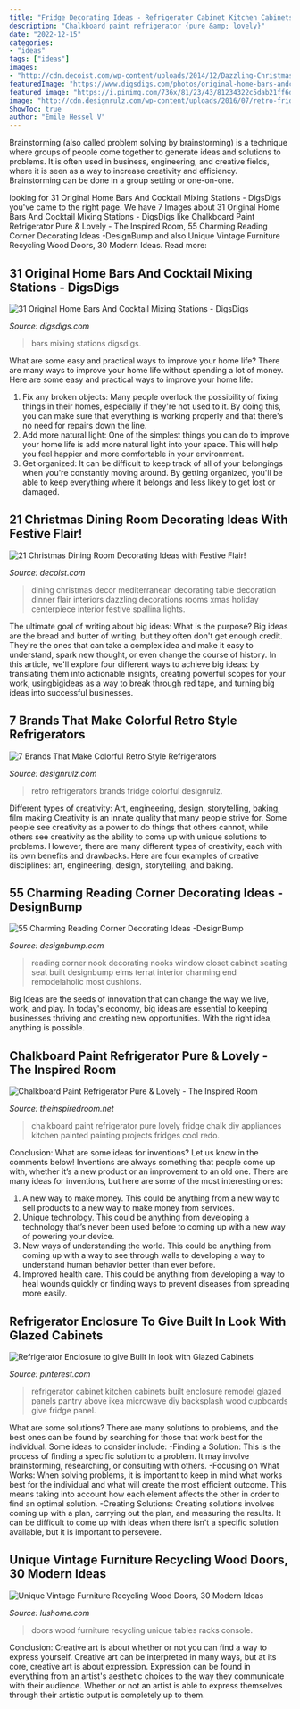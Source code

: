 ```yaml
---
title: "Fridge Decorating Ideas - Refrigerator Cabinet Kitchen Cabinets Built Enclosure Remodel Glazed Panels Pantry Above Ikea Microwave Diy Backsplash Wood Cupboards Give Fridge Panel"
description: "Chalkboard paint refrigerator {pure &amp; lovely}"
date: "2022-12-15"
categories:
- "ideas"
tags: ["ideas"]
images:
- "http://cdn.decoist.com/wp-content/uploads/2014/12/Dazzling-Christmas-dining-room-with-Mediterranean-flair.jpg"
featuredImage: "https://www.digsdigs.com/photos/original-home-bars-andcocktail-mixing-stations-27.jpg"
featured_image: "https://i.pinimg.com/736x/81/23/43/81234322c5dab21ff6d90a1a28b73893.jpg"
image: "http://cdn.designrulz.com/wp-content/uploads/2016/07/retro-fridge-designrulz-12.jpg"
ShowToc: true
author: "Emile Hessel V"
---
```



Brainstorming (also called problem solving by brainstorming) is a technique where groups of people come together to generate ideas and solutions to problems. It is often used in business, engineering, and creative fields, where it is seen as a way to increase creativity and efficiency. Brainstorming can be done in a group setting or one-on-one.

	

		
looking for 31 Original Home Bars And Cocktail Mixing Stations - DigsDigs you've came to the right page. We have 7 Images about 31 Original Home Bars And Cocktail Mixing Stations - DigsDigs like Chalkboard Paint Refrigerator Pure &amp; Lovely - The Inspired Room, 55 Charming Reading Corner Decorating Ideas -DesignBump and also Unique Vintage Furniture Recycling Wood Doors, 30 Modern Ideas. Read more:
		
    
## 31 Original Home Bars And Cocktail Mixing Stations - DigsDigs

<img loading=lazy src="https://www.digsdigs.com/photos/original-home-bars-andcocktail-mixing-stations-27.jpg" onerror="this.onerror=null;this.src='https://tse1.mm.bing.net/th?id=OIP.4f7zQfX7saMdLzOleLAezQHaKe&amp;pid=15.1';" alt="31 Original Home Bars And Cocktail Mixing Stations - DigsDigs">

_Source: digsdigs.com_

>bars mixing stations digsdigs. 

	

What are some easy and practical ways to improve your home life?
There are many ways to improve your home life without spending a lot of money. Here are some easy and practical ways to improve your home life: 
1. Fix any broken objects: Many people overlook the possibility of fixing things in their homes, especially if they're not used to it. By doing this, you can make sure that everything is working properly and that there's no need for repairs down the line. 
2. Add more natural light: One of the simplest things you can do to improve your home life is add more natural light into your space. This will help you feel happier and more comfortable in your environment. 
3. Get organized: It can be difficult to keep track of all of your belongings when you're constantly moving around. By getting organized, you'll be able to keep everything where it belongs and less likely to get lost or damaged.

    
## 21 Christmas Dining Room Decorating Ideas With Festive Flair!

<img loading=lazy src="http://cdn.decoist.com/wp-content/uploads/2014/12/Dazzling-Christmas-dining-room-with-Mediterranean-flair.jpg" onerror="this.onerror=null;this.src='https://tse2.mm.bing.net/th?id=OIP.pUfHap0gybd3Vge41sX4yAHaKc&amp;pid=15.1';" alt="21 Christmas Dining Room Decorating Ideas with Festive Flair!">

_Source: decoist.com_

>dining christmas decor mediterranean decorating table decoration dinner flair interiors dazzling decorations rooms xmas holiday centerpiece interior festive spallina lights. 

	

The ultimate goal of writing about big ideas: What is the purpose?
Big ideas are the bread and butter of writing, but they often don't get enough credit. They're the ones that can take a complex idea and make it easy to understand, spark new thought, or even change the course of history. In this article, we'll explore four different ways to achieve big ideas: by translating them into actionable insights, creating powerful scopes for your work, usingbigideas as a way to break through red tape, and turning big ideas into successful businesses.

    
## 7 Brands That Make Colorful Retro Style Refrigerators

<img loading=lazy src="http://cdn.designrulz.com/wp-content/uploads/2016/07/retro-fridge-designrulz-12.jpg" onerror="this.onerror=null;this.src='https://tse4.mm.bing.net/th?id=OIP.wjrcjkvfpKTz2GNKcKL8kgHaKX&amp;pid=15.1';" alt="7 Brands That Make Colorful Retro Style Refrigerators">

_Source: designrulz.com_

>retro refrigerators brands fridge colorful designrulz. 

	

Different types of creativity: Art, engineering, design, storytelling, baking, film making
Creativity is an innate quality that many people strive for. Some people see creativity as a power to do things that others cannot, while others see creativity as the ability to come up with unique solutions to problems. However, there are many different types of creativity, each with its own benefits and drawbacks. Here are four examples of creative disciplines: art, engineering, design, storytelling, and baking.

    
## 55 Charming Reading Corner Decorating Ideas -DesignBump

<img loading=lazy src="https://cdn.designbump.com/wp-content/uploads/2015/11/reading-corner-nook30.jpg" onerror="this.onerror=null;this.src='https://tse4.mm.bing.net/th?id=OIP.9CqjXPSjlVMdZLvT6Rcy0gHaJR&amp;pid=15.1';" alt="55 Charming Reading Corner Decorating Ideas -DesignBump">

_Source: designbump.com_

>reading corner nook decorating nooks window closet cabinet seating seat built designbump elms terrat interior charming end remodelaholic most cushions. 

	

Big Ideas are the seeds of innovation that can change the way we live, work, and play. In today's economy, big ideas are essential to keeping businesses thriving and creating new opportunities. With the right idea, anything is possible.

    
## Chalkboard Paint Refrigerator Pure &amp; Lovely - The Inspired Room

<img loading=lazy src="http://theinspiredroom.net/wp-content/uploads/2011/03/Pure-Lovely-chalkboard_fridge_redo_11.14.jpg" onerror="this.onerror=null;this.src='https://tse2.mm.bing.net/th?id=OIP.r0YmebWRHeLF0FeUyP9I7wHaLH&amp;pid=15.1';" alt="Chalkboard Paint Refrigerator Pure &amp; Lovely - The Inspired Room">

_Source: theinspiredroom.net_

>chalkboard paint refrigerator pure lovely fridge chalk diy appliances kitchen painted painting projects fridges cool redo. 

	

Conclusion: What are some ideas for inventions? Let us know in the comments below!
Inventions are always something that people come up with, whether it’s a new product or an improvement to an old one. There are many ideas for inventions, but here are some of the most interesting ones:
1. A new way to make money. This could be anything from a new way to sell products to a new way to make money from services.
2. Unique technology. This could be anything from developing a technology that’s never been used before to coming up with a new way of powering your device.
3. New ways of understanding the world. This could be anything from coming up with a way to see through walls to developing a way to understand human behavior better than ever before. 
4. Improved health care. This could be anything from developing a way to heal wounds quickly or finding ways to prevent diseases from spreading more easily.

    
## Refrigerator Enclosure To Give Built In Look With Glazed Cabinets

<img loading=lazy src="https://i.pinimg.com/736x/81/23/43/81234322c5dab21ff6d90a1a28b73893.jpg" onerror="this.onerror=null;this.src='https://tse1.mm.bing.net/th?id=OIP.Q808oGvvxCfwtwgz7XJBLQHaNL&amp;pid=15.1';" alt="Refrigerator Enclosure to give Built In look with Glazed Cabinets">

_Source: pinterest.com_

>refrigerator cabinet kitchen cabinets built enclosure remodel glazed panels pantry above ikea microwave diy backsplash wood cupboards give fridge panel. 

	

What are some solutions?
There are many solutions to problems, and the best ones can be found by searching for those that work best for the individual. Some ideas to consider include: 
-Finding a Solution: This is the process of finding a specific solution to a problem. It may involve brainstorming, researching, or consulting with others. 
-Focusing on What Works: When solving problems, it is important to keep in mind what works best for the individual and what will create the most efficient outcome. This means taking into account how each element affects the other in order to find an optimal solution. 
-Creating Solutions: Creating solutions involves coming up with a plan, carrying out the plan, and measuring the results. It can be difficult to come up with ideas when there isn't a specific solution available, but it is important to persevere.

    
## Unique Vintage Furniture Recycling Wood Doors, 30 Modern Ideas

<img loading=lazy src="https://www.lushome.com/wp-content/uploads/2014/06/recycling-wood-doors-vintage-furniture-racks-console-tables-5.jpg" onerror="this.onerror=null;this.src='https://tse4.mm.bing.net/th?id=OIP.d3DXKrka4njQ0JypYe7rwwAAAA&amp;pid=15.1';" alt="Unique Vintage Furniture Recycling Wood Doors, 30 Modern Ideas">

_Source: lushome.com_

>doors wood furniture recycling unique tables racks console. 

	

Conclusion: Creative art is about whether or not you can find a way to express yourself.
Creative art can be interpreted in many ways, but at its core, creative art is about expression. Expression can be found in everything from an artist's aesthetic choices to the way they communicate with their audience. Whether or not an artist is able to express themselves through their artistic output is completely up to them.

